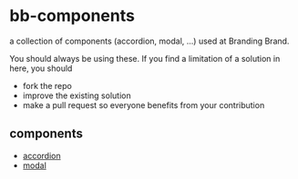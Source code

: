 bb-components
=============
a collection of components (accordion, modal, ...) used at Branding Brand.

You should always be using these. If you find a limitation of a solution in here, you should
+ fork the repo
+ improve the existing solution
+ make a pull request so everyone benefits from your contribution

## components
+ [accordion](https://github.com/brandingbrand/bb-components/tree/accordion)
+ [modal](https://github.com/brandingbrand/bb-components/tree/modal)